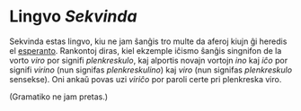 # Lingvo _Sekvinda_

Sekvinda estas lingvo, kiu ne jam ŝanĝis tro multe da aferoj kiujn ĝi heredis el [esperanto](../esperanto). Rankontoj diras, kiel ekzemple iĉismo ŝanĝis singnifon de la vorto _viro_ por signifi _plenkreskulo_, kaj alportis novajn vortojn _ino_ kaj _iĉo_ por signifi _virino_ (nun signifas _plenkreskulino_) kaj _viro_ (nun signifas _plenkreskulo_ sensekse). Oni ankaŭ povas uzi _viriĉo_ por paroli certe pri plenkreska viro.

(Gramatiko ne jam pretas.)
